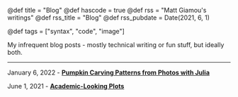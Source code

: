 @def title = "Blog"
@def hascode = true
@def rss = "Matt Giamou's writings"
@def rss_title = "Blog"
@def rss_pubdate = Date(2021, 6, 1)

@def tags = ["syntax", "code", "image"]

My infrequent blog posts - mostly technical writing or fun stuff, but ideally both.

---

January 6, 2022 - [**Pumpkin Carving Patterns from Photos with Julia**](/pages/pumpkin_templates)

June 1, 2021 - [**Academic-Looking Plots**](/pages/academic-looking_plots)



